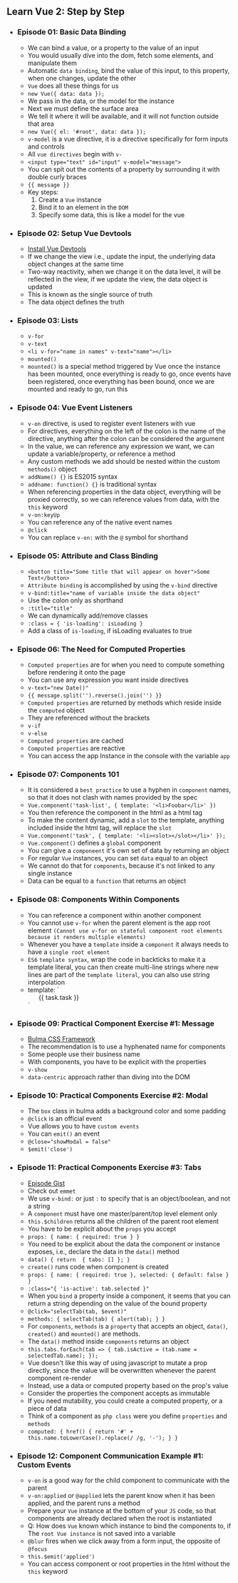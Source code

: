 ## Learn Vue 2: Step by Step

- ### Episode 01: Basic Data Binding
  
  - We can bind a value, or a property to the value of an input
  - You would usually dive into the dom, fetch some elements, and manipulate them
  - Automatic `data binding`, bind the value of this input, to this property, when one changes, update the other
  - `Vue` does all these things for us
  - `new Vue({
      data: data
    });`
  - We pass in the data, or the model for the instance
  - Next we must define the surface area 
  - We tell it where it will be available, and it will not function outside that area 
  - `new Vue({
      el: '#root',
      data: data
    });`
  - `v-model` is a vue directive, it is a directive specifically for form inputs and controls
  - All `vue directives` begin with `v-`
  - `<input type="text" id="input" v-model="message">`
  - You can spit out the contents of a property by surrounding it with double curly braces
  - `{{ message }}`
  - Key steps:
    1. Create a `Vue` instance
    2. Bind it to an element in the `DOM`
    3. Specify some data, this is like a model for the vue
  
- ### Episode 02: Setup Vue Devtools
  
  - [Install Vue Devtools](https://chrome.google.com/webstore/detail/vuejs-devtools/nhdogjmejiglipccpnnnanhbledajbpd?hl=en)
  - If we change the view i.e., update the input, the underlying data object changes at the same time
  - Two-way reactivity, when we change it on the data level, it will be reflected in the view, if we update the view, the data object is updated
  - This is known as the single source of truth
  - The data object defines the truth
  
- ### Episode 03: Lists
  
  - `v-for`
  - `v-text`
  - `<li v-for="name in names" v-text="name"></li>`
  - `mounted()` 
  - `mounted()` is a special method triggered by Vue once the instance has been mounted, once everything is ready to go, once events have been registered, once everything has been bound, once we are mounted and ready to go, run this
    
- ### Episode 04: Vue Event Listeners
    
  - `v-on` directive, is used to register event listeners with vue
  - For directives, everything on the left of the colon is the name of the directive, anything after the colon can be considered the argument 
  - In the value, we can reference any expression we want, we can update a variable/property, or reference a method
  - Any custom methods we add should be nested within the custom `methods()` object
  - `addName() {}` is ES2015 syntax
  - `addname: function() {}` is traditional syntax
  - When referencing properties in the data object, everything will be proxied correctly, so we can reference values from data, with the `this` keyword
  - `v-on:keyUp`
  - You can reference any of the native event names
  - `@click`
  - You can replace `v-on:` with the `@` symbol for shorthand
    
- ### Episode 05: Attribute and Class Binding
  
  - `<button title="Some title that will appear on hover">Some Text</button>`
  - `Attribute binding` is accomplished by using the `v-bind` directive    
  - `v-bind:title="name of variable inside the data object"`
  - Use the colon only as shorthand
  - `:title="title"`
  - We can dynamically add/remove classes
  - `:class = { 'is-loading': isLoading }`
  - Add a class of `is-loading`, if isLoading evaluates to true
  
- ### Episode 06: The Need for Computed Properties
  
  - `Computed properties` are for when you need to compute something before rendering it onto the page
  - You can use any expression you want inside directives
  - `v-text="new Date()"`
  - `{{ message.split('').reverse().join('') }}` 
  - `Computed properties` are returned by methods which reside inside the `computed` object
  - They are referenced without the brackets
  - `v-if`
  - `v-else`
  - `Computed properties` are cached
  - `Computed properties` are reactive
  - You can access the app Instance in the console with the variable `app`
  
- ### Episode 07: Components 101

  - It is considered a `best practice` to use a hyphen in `component` names, so that it does not clash with names provided by the spec
  - `Vue.component('task-list', {
      template: '<li>Foobar</li>'
    })` 
  - You then reference the component in the html as a html tag
  - To make the content dynamic, add a `slot` to the template, anything included inside the html tag, will replace the `slot`
  - `Vue.component('task', {
      template: '<li><slot></slot></li>'
    });`
  - `Vue.component()` defines a `global` component
  - You can give a `componeent` it's own set of data by returning an object
  - For regular `Vue` instances, you can set `data` equal to an object
  - We cannot do that for `components`, because it's not linked to any single instance
  - Data can be equal to a `function` that returns an object 
  
- ### Episode 08: Components Within Components

  - You can reference a component within another component
  - You cannot use `v-for` when the parent element is the app root element `(Cannot use v-for on stateful component root elements because it renders multiple elements)`
  - Whenever you have a `template` inside a `component` it always needs to have a `single root element`
  - `ES6` `template syntax`, wrap the code in backticks to make it a template literal, you can then create multi-line strings where new lines are part of the `template literal`, you can also use string interpolation
  -  template: `
      <ul>
          <task v-for="task in tasks">{{ task.task }}</task>
      </ul>`
       
- ### Episode 09: Practical Component Exercise #1: Message

  - [Bulma CSS Framework](https://bulma.io/)
  - The recommendation is to use a hyphenated name for components
  - Some people use their business name 
  - With components, you have to be explicit with the properties
  - `v-show`
  - `data-centric` approach rather than diving into the DOM
  
- ### Episode 10: Practical Components Exercise #2: Modal

  - The `box` class in bulma adds a background color and some padding
  - `@click` is an official event
  - Vue allows you to have `custom events`
  - You can `emit()` an event
  - `@close="showModal = false"`
  - `$emit('close')`
  
- ### Episode 11: Practical Components Exercise #3: Tabs

  - [Episode Gist](https://gist.github.com/JeffreyWay/f844ca4dd1887d566759849665068162)
  - Check out `emmet`
  - We use `v-bind:` or just `:` to specify that is an object/boolean, and not a string
  - A `component` must have one master/parent/top level element only
  - `this.$children` returns all the children of the parent root element
  - You have to be explicit about the `props` you accept
  - `props: {
      name: { required: true }
    }`
  - You need to be explicit about the data the component or instance exposes, i.e., declare the data in the `data()` method
  - `data() {
      return  { tabs: [] };
    }`
  - `create()` runs code when component is created
  - `props: {
      name: { required: true },
      selected: { default: false }
    }`
  - `:class="{ 'is-active': tab.selected }"`
  - When you `bind` a property inside a component, it seems that you can return a string depending on the value of the bound property
  - `@click="selectTab(tab, $event)"`
  - `methods: {
      selectTab(tab) {
        alert(tab);
      }
    }`
  - For `components`, `methods` is a `property` that accepts an object, `data()`, `created()` and `mounted()` are methods.
  - The `data()` method inside `components` returns an object
  - `this.tabs.forEach(tab => {
        tab.isActive = (tab.name = selectedTab.name);
    });`
  - Vue doesn't like this way of using javascript to mutate a prop directly, since the value will be overwritten whenever the parent component re-render
  - Instead, use a data or computed property based on the prop's value
  - Consider the properties the component accepts as immutable
  - If you need mutability, you could create a computed property, or a piece of data 
  - Think of a component as `php class` were you define `properties` and `methods`
  - `computed: {
        href() {
            return '#' + this.name.toLowerCase().replace(/ /g, '-');
        }
    }`
  
- ### Episode 12: Component Communication Example #1: Custom Events
  
  - `v-on` is a good way for the child component to communicate with the parent
  - `v-on:applied` or `@applied` lets the parent know when it has been applied, and the parent runs a method
  - Prepare your `Vue` instance at the bottom of your `JS` code, so that components are already declared when the root is instantiated
  - Q: How does `Vue` known which instance to bind the components to, if The `root Vue instance` is not saved into a variable
  - `@blur` fires when we click away from a form input, the opposite of `@focus`
  - `this.$emit('applied')`
  - You can access component or root properties in the html without the `this` keyword